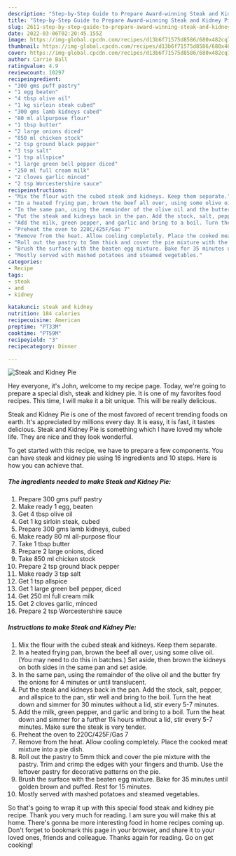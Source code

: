 ```yaml
---
description: "Step-by-Step Guide to Prepare Award-winning Steak and Kidney Pie"
title: "Step-by-Step Guide to Prepare Award-winning Steak and Kidney Pie"
slug: 2611-step-by-step-guide-to-prepare-award-winning-steak-and-kidney-pie
date: 2022-03-06T02:20:45.155Z
image: https://img-global.cpcdn.com/recipes/d13b6f71575d8586/680x482cq70/steak-and-kidney-pie-recipe-main-photo.jpg
thumbnail: https://img-global.cpcdn.com/recipes/d13b6f71575d8586/680x482cq70/steak-and-kidney-pie-recipe-main-photo.jpg
cover: https://img-global.cpcdn.com/recipes/d13b6f71575d8586/680x482cq70/steak-and-kidney-pie-recipe-main-photo.jpg
author: Carrie Ball
ratingvalue: 4.9
reviewcount: 10297
recipeingredient:
- "300 gms puff pastry"
- "1 egg beaten"
- "4 tbsp olive oil"
- "1 kg sirloin steak cubed"
- "300 gms lamb kidneys cubed"
- "80 ml allpurpose flour"
- "1 tbsp butter"
- "2 large onions diced"
- "850 ml chicken stock"
- "2 tsp ground black pepper"
- "3 tsp salt"
- "1 tsp allspice"
- "1 large green bell pepper diced"
- "250 ml full cream milk"
- "2 cloves garlic minced"
- "2 tsp Worcestershire sauce"
recipeinstructions:
- "Mix the flour with the cubed steak and kidneys. Keep them separate."
- "In a heated frying pan, brown the beef all over, using some olive oil. (You may need to do this in batches.) Set aside, then brown the kidneys on both sides in the same pan and set aside."
- "In the same pan, using the remainder of the olive oil and the butter fry the onions for 4 minutes or until translucent."
- "Put the steak and kidneys back in the pan. Add the stock, salt, pepper, and allspice to the pan, stir well and bring to the boil. Turn the heat down and simmer for 30 minutes without a lid, stir every 5-7 minutes."
- "Add the milk, green pepper, and garlic and bring to a boil. Turn the heat down and simmer for a further 1¼ hours without a lid, stir every 5-7 minutes. Make sure the steak is very tender."
- "Preheat the oven to 220C/425F/Gas 7"
- "Remove from the heat. Allow cooling completely. Place the cooked meat mixture into a pie dish."
- "Roll out the pastry to 5mm thick and cover the pie mixture with the pastry. Trim and crimp the edges with your fingers and thumb. Use the leftover pastry for decorative patterns on the pie."
- "Brush the surface with the beaten egg mixture. Bake for 35 minutes until golden brown and puffed. Rest for 15 minutes."
- "Mostly served with mashed potatoes and steamed vegetables."
categories:
- Recipe
tags:
- steak
- and
- kidney

katakunci: steak and kidney 
nutrition: 184 calories
recipecuisine: American
preptime: "PT33M"
cooktime: "PT59M"
recipeyield: "3"
recipecategory: Dinner

---
```



![Steak and Kidney Pie](https://img-global.cpcdn.com/recipes/d13b6f71575d8586/680x482cq70/steak-and-kidney-pie-recipe-main-photo.jpg)

Hey everyone, it's John, welcome to my recipe page. Today, we're going to prepare a special dish, steak and kidney pie. It is one of my favorites food recipes. This time, I will make it a bit unique. This will be really delicious.



Steak and Kidney Pie is one of the most favored of recent trending foods on earth. It's appreciated by millions every day. It is easy, it is fast, it tastes delicious. Steak and Kidney Pie is something which I have loved my whole life. They are nice and they look wonderful.


To get started with this recipe, we have to prepare a few components. You can have steak and kidney pie using 16 ingredients and 10 steps. Here is how you can achieve that.

<!--inarticleads1-->

##### The ingredients needed to make Steak and Kidney Pie:

1. Prepare 300 gms puff pastry
1. Make ready 1 egg, beaten
1. Get 4 tbsp olive oil
1. Get 1 kg sirloin steak, cubed
1. Prepare 300 gms lamb kidneys, cubed
1. Make ready 80 ml all-purpose flour
1. Take 1 tbsp butter
1. Prepare 2 large onions, diced
1. Take 850 ml chicken stock
1. Prepare 2 tsp ground black pepper
1. Make ready 3 tsp salt
1. Get 1 tsp allspice
1. Get 1 large green bell pepper, diced
1. Get 250 ml full cream milk
1. Get 2 cloves garlic, minced
1. Prepare 2 tsp Worcestershire sauce




<!--inarticleads2-->

##### Instructions to make Steak and Kidney Pie:

1. Mix the flour with the cubed steak and kidneys. Keep them separate.
1. In a heated frying pan, brown the beef all over, using some olive oil. (You may need to do this in batches.) Set aside, then brown the kidneys on both sides in the same pan and set aside.
1. In the same pan, using the remainder of the olive oil and the butter fry the onions for 4 minutes or until translucent.
1. Put the steak and kidneys back in the pan. Add the stock, salt, pepper, and allspice to the pan, stir well and bring to the boil. Turn the heat down and simmer for 30 minutes without a lid, stir every 5-7 minutes.
1. Add the milk, green pepper, and garlic and bring to a boil. Turn the heat down and simmer for a further 1¼ hours without a lid, stir every 5-7 minutes. Make sure the steak is very tender.
1. Preheat the oven to 220C/425F/Gas 7
1. Remove from the heat. Allow cooling completely. Place the cooked meat mixture into a pie dish.
1. Roll out the pastry to 5mm thick and cover the pie mixture with the pastry. Trim and crimp the edges with your fingers and thumb. Use the leftover pastry for decorative patterns on the pie.
1. Brush the surface with the beaten egg mixture. Bake for 35 minutes until golden brown and puffed. Rest for 15 minutes.
1. Mostly served with mashed potatoes and steamed vegetables.




So that's going to wrap it up with this special food steak and kidney pie recipe. Thank you very much for reading. I am sure you will make this at home. There's gonna be more interesting food in home recipes coming up. Don't forget to bookmark this page in your browser, and share it to your loved ones, friends and colleague. Thanks again for reading. Go on get cooking!
